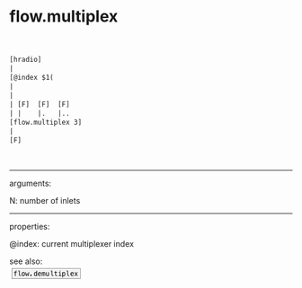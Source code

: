 # flow.multiplex

```


[hradio]
|
[@index $1(
|
|
| [F]  [F]  [F]
| |    |.   |..
[flow.multiplex 3]
|
[F]

            
```
---
arguments:

N: number of inlets<br>

---
properties:

@index: current multiplexer
            index<br>

see also:<br>
![flow.demultiplex](img/object_flow.demultiplex.png)
